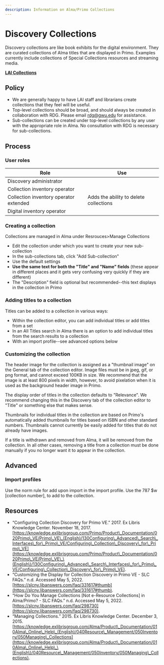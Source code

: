 ```yaml
---
description: Information on Alma/Primo Collections
---
```


# Discovery Collections

Discovery collections are like book exhibits for the digital environment. They are curated collections of Alma titles that are displayed in Primo. Examples currently include collections of Special Collections resources and streaming media.

****[**LAI Collections**](https://wrlc-gwu.primo.exlibrisgroup.com/discovery/collectionDiscovery?vid=01WRLC\_GWA:live\&inst=01WRLC\_GWA)****

## Policy

* We are generally happy to have LAI staff and librarians create collections that they feel will be useful.
* Top-level collections should be broad, and should always be created in collaboration with RDG. Please email [rdg@gwu.edu](mailto:rdg@gwu.edu) for assistance.
* Sub-collections can be created under top-level collections by any user with the appropriate role in Alma. No consultation with RDG is necessary for sub-collections.

## Process

### User roles

| Role                                   | Use                                    |
| -------------------------------------- | -------------------------------------- |
| Discovery administrator                |                                        |
| Collection inventory operator          |                                        |
| Collection inventory operator extended | Adds the ability to delete collections |
| Digital inventory operator             |                                        |

### Creating a collection

Collections are managed in Alma under Resrouces>Manage Collections

* Edit the collection under which you want to create your new sub-collection
* In the sub-collections tab, click "Add Sub-collection"
* Use the default settings
* **Use the same text for both the "Title" and "Name" fields** (these appear in different places and it gets very confusing very quickly if they are different)
* The "Description" field is optional but recommended--this text displays in the collection in Primo

### Adding titles to a collection

Titles can be added to a collection in various ways:

* Within the collection editor, you can add individual titles or add titles from a set
* In an All Titles search in Alma there is an option to add individual titles from the search results to a collection
* With an import profile--see advanced options below

### Customizing the collection

The header image for the collection is assigned as a "thumbnail image" on the General tab of the collection editor. Image files must be in jpeg, gif, or png format, and cannot exceed 100KB in size. We recommend that the image is at least 800 pixels in width, however, to avoid pixelation when it is used as the background header image in Primo.

The display order of titles in the collection defaults to "Relevance". We recommend changing this in the Discovery tab of the collection editor to "Title" or something else that makes sense.

Thumbnails for individual titles in the collection are based on Primo's automatically added thumbnails for titles based on ISBN and other standard numbers. Thumbnails cannot currently be easily added for titles that do not already have images.

If a title is withdrawn and removed from Alma, it will be removed from the collection. In all other cases, removing a title from a collection must be done manually if you no longer want it to appear in the collection.

## Advanced

### Import profiles

Use the norm rule for add upon import in the import profile. Use the 787 $w \[collection number], to add to the collection.

## Resources

* “Configuring Collection Discovery for Primo VE.” 2017. Ex Libris Knowledge Center. November 18, 2017. [https://knowledge.exlibrisgroup.com/Primo/Product\_Documentation/020Primo\_VE/Primo\_VE\_(English)/130Configuring\_Advanced\_Search\_Interfaces\_for\_Primo\_VE/Configuring\_Collection\_Discovery\_for\_Primo\_VE](https://knowledge.exlibrisgroup.com/Primo/Product\_Documentation/020Primo\_VE/Primo\_VE\_\(English\)/130Configuring\_Advanced\_Search\_Interfaces\_for\_Primo\_VE/Configuring\_Collection\_Discovery\_for\_Primo\_VE).
* “Customizing the Display for Collection Discovery in Primo VE - SLC FAQs.” n.d. Accessed May 5, 2022. [https://slcny.libanswers.com/faq/331617#thumb](https://slcny.libanswers.com/faq/331617#thumb).
* “How Do You Manage Collections \[Not e-Resource Collections] in Alma/Primo? - SLC FAQs.” n.d. Accessed May 5, 2022. [https://slcny.libanswers.com/faq/298730](https://slcny.libanswers.com/faq/298730).
* “Managing Collections.” 2015. Ex Libris Knowledge Center. December 3, 2015. [https://knowledge.exlibrisgroup.com/Alma/Product\_Documentation/010Alma\_Online\_Help\_(English)/040Resource\_Management/050Inventory/050Managing\_Collections](https://knowledge.exlibrisgroup.com/Alma/Product\_Documentation/010Alma\_Online\_Help\_\(English\)/040Resource\_Management/050Inventory/050Managing\_Collections).
